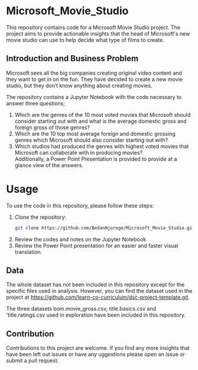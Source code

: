 # Microsoft_Movie_Studio
This repository contains code for a Microsoft Movie Studio project. The project aims to provide actionable insights that the head of Microsoft's new movie studio can use to help decide what type of films to create.

## Introduction and Business Problem
Microsoft sees all the big companies creating original video content and they want to get in on the fun. 
They have decided to create a new movie studio, but they don’t know anything about creating movies. 

The repository contains a Jupyter Notebook with the code necessary to answer three questions;
1. Which are the genres of the 10 most voted movies that Microsoft should consider starting out with and what is the average domestic gross and foreign gross of those genres?
2. Which are the 10 top most average foreign and domestic grossing genres which Microsoft should also consider starting out with?
3. Which studios had produced the genres with highest voted movies that Microsoft can collaborate with in producing movies?  
Additionally, a Power Point Presentation is provided to provide at a glance view of the answers.

# Usage

To use the code in this repository, please follow these steps:

1. Clone the repository:
   ```bash
   git clone https://github.com/BedanNjoroge/Microsoft_Movie_Studio.git
   ```
2. Review the codes and notes on the Jupyter Notebook
3. Review the Power Point presentation for an easier and faster visual translation.
   
## Data

The whole dataset has not been included in this repository except for the specific files used in analysis. However, you can find the dataset used in the project at https://github.com/learn-co-curriculum/dsc-project-template.git.

The three datasets bom.movie_gross.csv, title.basics.csv and 'title.ratings.csv used in exploration have been included in this repository.

## Contribution

Contributions to this project are welcome. If you find any more insights that have been left out issues or have any uggestions please open an issue or submit a pull request.
